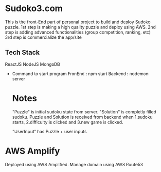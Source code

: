# Sudoko3.com

This is the front-End part of personal project to build and deploy Sudoko puzzle.
1st step is making a high quality puzzle and deploy using AWS.
2nd step is adding advanced functionalities (group competition, ranking, etc)
3rd step is commercialize the app/site

## Tech Stack
ReactJS
NodeJS
MongoDB

- Command to start program
  FronEnd : npm start
  Backend : nodemon server 


  # Notes
  "Puzzle" is initial sudoku state from server.
  "Solution" is completly filled sudoku.
  Puzzle and Solution is received from backend when 1.sudoku starts, 2.difficulty is clicked and 3.new game is clicked.

  "UserInput" has Puzzle + user inputs


# AWS Amplify
Deployed using AWS Amplified.
Manage domain using AWS Route53